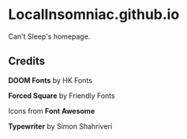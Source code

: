 # LocalInsomniac.github.io

Can't Sleep's homepage.

## Credits

**DOOM Fonts** by HK Fonts

**Forced Square** by Friendly Fonts

Icons from **Font Awesome**

**Typewriter** by Simon Shahriveri 